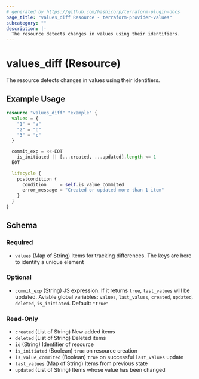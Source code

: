 ```yaml
---
# generated by https://github.com/hashicorp/terraform-plugin-docs
page_title: "values_diff Resource - terraform-provider-values"
subcategory: ""
description: |-
  The resource detects changes in values using their identifiers.
---
```


# values_diff (Resource)

The resource detects changes in values using their identifiers.

## Example Usage

```terraform
resource "values_diff" "example" {
  values = {
    "1" = "a"
    "2" = "b"
    "3" = "c"
  }

  commit_exp = <<-EOT
    is_initiated || [...created, ...updated].length <= 1
  EOT

  lifecycle {
    postcondition {
      condition     = self.is_value_commited
      error_message = "Created or updated more than 1 item"
    }
  }
}
```

<!-- schema generated by tfplugindocs -->
## Schema

### Required

- `values` (Map of String) Items for tracking differences. The keys are here to identify a unique element

### Optional

- `commit_exp` (String) JS expression. If it returns `true`, `last_values` will be updated. Aviable global variables: `values`, `last_values`, `created`, `updated`, `deleted`, `is_initiated`. Default: `"true"`

### Read-Only

- `created` (List of String) New added items
- `deleted` (List of String) Deleted items
- `id` (String) Identifier of resource
- `is_initiated` (Boolean) `true` on resource creation
- `is_value_commited` (Boolean) `true` on successful `last_values` update
- `last_values` (Map of String) Items from previous state
- `updated` (List of String) Items whose value has been changed
